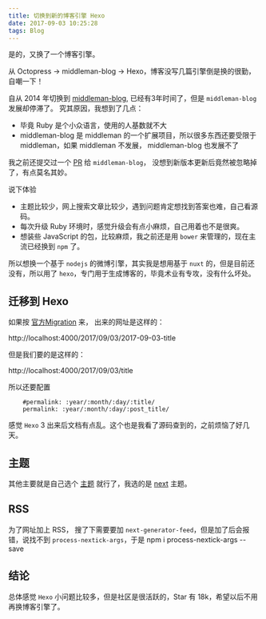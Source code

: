 ```yaml
---
title: 切换到新的博客引擎 Hexo
date: 2017-09-03 10:25:28
tags: Blog
---
```


是的，又换了一个博客引擎。

从 Octopress -> middleman-blog -> Hexo，博客没写几篇引擎倒是换的很勤，自嘲一下！

自从 2014 年切换到 [middleman-blog][], 已经有3年时间了，但是 `middleman-blog` 发展却停滞了。
究其原因，我想到了几点：

<!-- more -->

* 毕竟 Ruby 是个小众语言，使用的人基数就不大
* middleman-blog 是 middleman 的一个扩展项目，所以很多东西还要受限于 middleman，如果 middleman 不发展， middleman-blog 也发展不了

我之前还提交过一个 [PR][] 给 `middleman-blog`，
没想到新版本更新后竟然被忽略掉了，有点莫名其妙。

说下体验

* 主题比较少，网上搜索文章比较少，遇到问题肯定想找到答案也难，自己看源码。
* 每次升级 Ruby 环境时，感觉升级会有点小麻烦，自己用着也不是很爽。
* 想装些 JavaScript 的包，比较麻烦，我之前还是用 `bower` 来管理的，现在主流已经换到 `npm` 了。

所以想换一个基于 `nodejs` 的微博引擎，其实我是想用基于 `nuxt` 的，但是目前还没有，所以用了 `hexo`，专门用于生成博客的，毕竟术业有专攻，没有什么坏处。

## 迁移到 Hexo

如果按 [官方Migration][migration] 来， 出来的网址是这样的：

http://localhost:4000/2017/09/03/2017-09-03-title

但是我们要的是这样的：

http://localhost:4000/2017/09/03/title

所以还要配置

        #permalink: :year/:month/:day/:title/
        permalink: :year/:month/:day/:post_title/

感觉 `Hexo` 3 出来后文档有点乱。这个也是我看了源码查到的，之前烦恼了好几天。

## 主题

其他主要就是自己选个 [主题][theme] 就行了，我选的是 [next][] 主题。

## RSS

为了网址加上 RSS， 搜了下需要要加 `next-generator-feed`，但是加了后会报错，说找不到 `process-nextick-args`，于是 npm i process-nextick-args --save

## 结论

总体感觉 `Hexo` 小问题比较多，但是社区是很活跃的，Star 有 18k，希望以后不用再换博客引擎了。

[migration]: https://hexo.io/docs/migration.html
[next]: https://github.com/iissnan/hexo-theme-next
[middleman-blog]: https://github.com/middleman/middleman-blog
[PR]: https://github.com/middleman/middleman-blog/pull/212
[theme]: https://hexo.io/themes/
